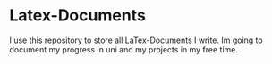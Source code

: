 # Latex-Documents
I use this repository to store all LaTex-Documents I write. Im going to document my progress in uni and my projects in my free time.
